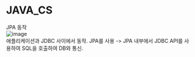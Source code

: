 # JAVA_CS

JPA 동작<br>
![image](https://user-images.githubusercontent.com/86811852/155684380-5eb91d60-a819-48ff-8554-08e3bbfd45b3.png)
<br>애플리케이션과 JDBC 사이에서 동작.
JPA를 사용 -> JPA 내부에서 JDBC API를 사용하여 SQL을 호출하여 DB와 통신.

